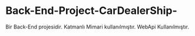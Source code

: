 # Back-End-Project-CarDealerShip-
Bir Back-End projesidir.
Katmanlı Mimari kullanılmıştır.
WebApi Kullanılmıştır.

